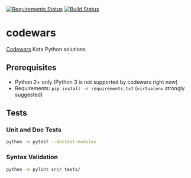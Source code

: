 [![Requirements Status](https://requires.io/github/lancelote/codewars/requirements.svg?branch=master)](https://requires.io/github/lancelote/codewars/requirements/?branch=master)
[![Build Status](https://travis-ci.org/lancelote/codewars.svg?branch=master)](https://travis-ci.org/lancelote/codewars)


# codewars

[Codewars](http://www.codewars.com/) Kata Python solutions

## Prerequisites

- Python 2+ only (Python 3 is not supported by codewars right now)
- Requirements: `pip install -r requirements.txt` (`virtualenv` strongly suggested)

## Tests

### Unit and Doc Tests

```bash
python -m pytest --doctest-modules
```

### Syntax Validation

```bash
python -m pylint src/ tests/
```
